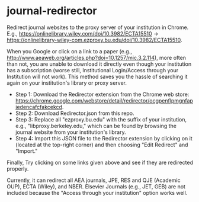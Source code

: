 # journal-redirector
Redirect journal websites to the proxy server of your institution in Chrome. E.g., https://onlinelibrary.wiley.com/doi/10.3982/ECTA15510 → https://onlinelibrary-wiley-com.ezproxy.bu.edu/doi/10.3982/ECTA15510.

When you Google or click on a link to a paper (e.g., http://www.aeaweb.org/articles.php?doi=10.1257/mic.3.2.114), more often than not, you are unable to download it directly even though your institution has a subscription (worse still, Institutional Login/Access through your Institution will not work). This method saves you the hassle of searching it again on your institution's library or proxy server.

- Step 1: Download the Redirector extension from the Chrome web store: https://chrome.google.com/webstore/detail/redirector/ocgpenflpmgnfapjedencafcfakcekcd.
- Step 2: Download Redirector.json from this repo.
- Step 3: Replace all "ezproxy.bu.edu" with the suffix of your institution, e.g., "libproxy.berkeley.edu," which can be found by browsing the journal website from your institution's library.
- Step 4: Import this JSON file to the Redirector extension by clicking on it (located at the top-right corner) and then choosing "Edit Redirect" and "Import."

Finally, Try clicking on some links given above and see if they are redirected properly.

Currently, it can redirect all AEA journals, JPE, RES and QJE (Academic OUP), ECTA (Wiley), and NBER. Elsevier Journals (e.g., JET, GEB) are not included because the "Access through your institution" option works well.

